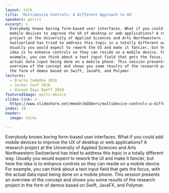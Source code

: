 ```yaml
---
layout: talk
title: 'Multidevice Controls: A Different Approach to UX'
speakers: gerrit
excerpt: >
  Everybody knows boring form-based user interfaces. What if you could add
  mobile devices to improve the UX of desktop or web applications? A research
  project at the University of Applied Sciences and Arts Northwestern
  Switzerland has tried to address this topic in a totally different way.
  Usually you would expect to rework the UI and make it fancier, but here the
  idea is to enhance controls so they can reside on a mobile device. For
  example, you can think about a text input field that gets the focus, with the
  actual data input being done on a mobile phone. This session presents an
  overview of the concept and shows you some results of the research project in
  the form of demos based on Swift, JavaFX, and Polymer.
lectures:
  - Oracle CodeOne 2018
  - Jocker Conf 2018
  - Voxxed Days Banff 2018
featuredImage: multi-device
slides-link: >-
  https://www.slideshare.net/HendrikEbbers/multidevice-controls-a-different-approach-to-ux
index: 19
header:
  image: talks

---
```


Everybody knows boring form-based user interfaces. What if you could add mobile devices to improve the UX of desktop or web applications? A research project at the University of Applied Sciences and Arts Northwestern Switzerland has tried to address this topic in a totally different way. Usually you would expect to rework the UI and make it fancier, but here the idea is to enhance controls so they can reside on a mobile device. For example, you can think about a text input field that gets the focus, with the actual data input being done on a mobile phone. This session presents an overview of the concept and shows you some results of the research project in the form of demos based on Swift, JavaFX, and Polymer.
